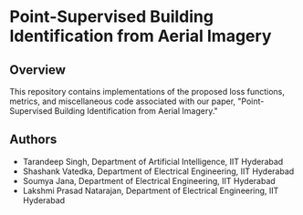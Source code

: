# Point-Supervised Building Identification from Aerial Imagery

## Overview

This repository contains implementations of the proposed loss functions, metrics, and miscellaneous code associated with our paper, 
"Point-Supervised Building Identification from Aerial Imagery."

## Authors

- Tarandeep Singh, Department of Artificial Intelligence, IIT Hyderabad
- Shashank Vatedka, Department of Electrical Engineering, IIT Hyderabad
- Soumya Jana, Department of Electrical Engineering, IIT Hyderabad
- Lakshmi Prasad Natarajan, Department of Electrical Engineering, IIT Hyderabad
